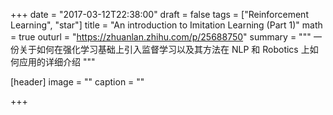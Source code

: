 +++
date = "2017-03-12T22:38:00"
draft = false
tags = ["Reinforcement Learning", "star"]
title = "An introduction to Imitation Learning (Part 1)"
math = true
outurl = "https://zhuanlan.zhihu.com/p/25688750"
summary = """
一份关于如何在强化学习基础上引入监督学习以及其方法在 NLP 和 Robotics 上如何应用的详细介绍
"""

[header]
image = ""
caption = ""

+++
